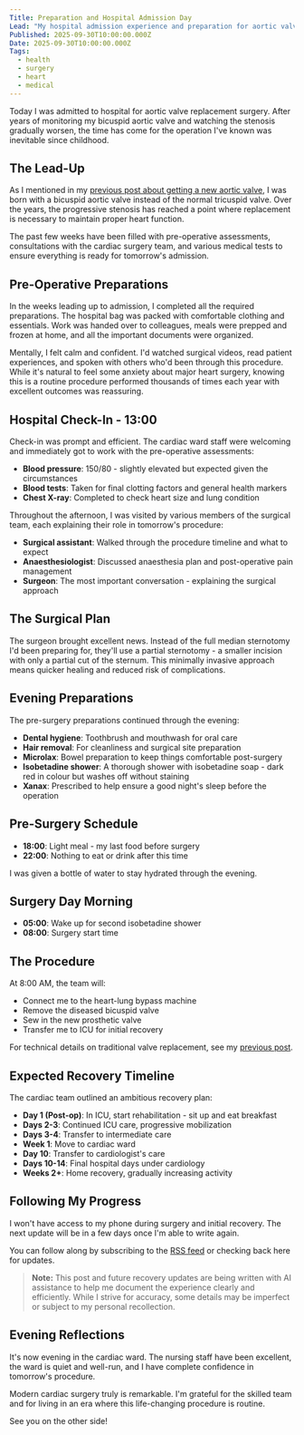 ```yaml
---
Title: Preparation and Hospital Admission Day
Lead: "My hospital admission experience and preparation for aortic valve replacement surgery."
Published: 2025-09-30T10:00:00.000Z
Date: 2025-09-30T10:00:00.000Z
Tags:
  - health
  - surgery
  - heart
  - medical
---
```


Today I was admitted to hospital for aortic valve replacement surgery. After years of monitoring my bicuspid aortic valve and watching the stenosis gradually worsen, the time has come for the operation I've known was inevitable since childhood.

## The Lead-Up

As I mentioned in my [previous post about getting a new aortic valve](/posts/2025-09-28-getting-a-new-aortic-valve), I was born with a bicuspid aortic valve instead of the normal tricuspid valve. Over the years, the progressive stenosis has reached a point where replacement is necessary to maintain proper heart function.

The past few weeks have been filled with pre-operative assessments, consultations with the cardiac surgery team, and various medical tests to ensure everything is ready for tomorrow's admission.

## Pre-Operative Preparations

In the weeks leading up to admission, I completed all the required preparations. The hospital bag was packed with comfortable clothing and essentials. Work was handed over to colleagues, meals were prepped and frozen at home, and all the important documents were organized.

Mentally, I felt calm and confident. I'd watched surgical videos, read patient experiences, and spoken with others who'd been through this procedure. While it's natural to feel some anxiety about major heart surgery, knowing this is a routine procedure performed thousands of times each year with excellent outcomes was reassuring.

## Hospital Check-In - 13:00

Check-in was prompt and efficient. The cardiac ward staff were welcoming and immediately got to work with the pre-operative assessments:

* **Blood pressure**: 150/80 - slightly elevated but expected given the circumstances
* **Blood tests**: Taken for final clotting factors and general health markers
* **Chest X-ray**: Completed to check heart size and lung condition

Throughout the afternoon, I was visited by various members of the surgical team, each explaining their role in tomorrow's procedure:

* **Surgical assistant**: Walked through the procedure timeline and what to expect
* **Anaesthesiologist**: Discussed anaesthesia plan and post-operative pain management
* **Surgeon**: The most important conversation - explaining the surgical approach

## The Surgical Plan

The surgeon brought excellent news. Instead of the full median sternotomy I'd been preparing for, they'll use a partial sternotomy - a smaller incision with only a partial cut of the sternum. This minimally invasive approach means quicker healing and reduced risk of complications.

## Evening Preparations

The pre-surgery preparations continued through the evening:

* **Dental hygiene**: Toothbrush and mouthwash for oral care
* **Hair removal**: For cleanliness and surgical site preparation
* **Microlax**: Bowel preparation to keep things comfortable post-surgery
* **Isobetadine shower**: A thorough shower with isobetadine soap - dark red in colour but washes off without staining
* **Xanax**: Prescribed to help ensure a good night's sleep before the operation

## Pre-Surgery Schedule

* **18:00**: Light meal - my last food before surgery
* **22:00**: Nothing to eat or drink after this time

I was given a bottle of water to stay hydrated through the evening.

<!-- Image placeholder: Pre-surgery evening meal -->

## Surgery Day Morning

* **05:00**: Wake up for second isobetadine shower
* **08:00**: Surgery start time

## The Procedure

At 8:00 AM, the team will:

* Connect me to the heart-lung bypass machine
* Remove the diseased bicuspid valve
* Sew in the new prosthetic valve
* Transfer me to ICU for initial recovery

For technical details on traditional valve replacement, see my [previous post](/posts/2025-09-28-getting-a-new-aortic-valve).

## Expected Recovery Timeline

The cardiac team outlined an ambitious recovery plan:

* **Day 1 (Post-op)**: In ICU, start rehabilitation - sit up and eat breakfast
* **Days 2-3**: Continued ICU care, progressive mobilization
* **Days 3-4**: Transfer to intermediate care
* **Week 1**: Move to cardiac ward
* **Day 10**: Transfer to cardiologist's care
* **Days 10-14**: Final hospital days under cardiology
* **Weeks 2+**: Home recovery, gradually increasing activity

## Following My Progress

I won't have access to my phone during surgery and initial recovery. The next update will be in a few days once I'm able to write again.

You can follow along by subscribing to the [RSS feed](/feed.rss) or checking back here for updates.

> **Note:** This post and future recovery updates are being written with AI assistance to help me document the experience clearly and efficiently. While I strive for accuracy, some details may be imperfect or subject to my personal recollection.

## Evening Reflections

It's now evening in the cardiac ward. The nursing staff have been excellent, the ward is quiet and well-run, and I have complete confidence in tomorrow's procedure.

Modern cardiac surgery truly is remarkable. I'm grateful for the skilled team and for living in an era where this life-changing procedure is routine.

See you on the other side!
